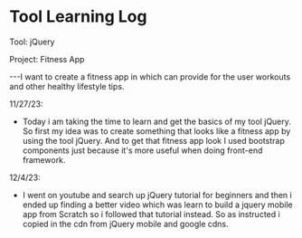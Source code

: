 # Tool Learning Log

Tool: jQuery

Project: Fitness App

---I want to create a fitness app in which can provide for the user workouts and other healthy lifestyle tips.


11/27/23:
* Today i am taking the time to learn and get the basics of my tool jQuery. So first my idea was to create something that looks like a fitness app by using the tool jQuery. And to get that fitness app look I used bootstrap components just because it's more useful when doing front-end framework.

12/4/23:
* I went on youtube and search up jQuery tutorial for beginners and then i ended up finding a better video which was learn to build a jquery mobile app from Scratch so i followed that tutorial instead. So as instructed i copied in the cdn from jQuery mobile and google cdns.


<!--
* Links you used today (websites, videos, etc)
* Things you tried, progress you made, etc
* Challenges, a-ha moments, etc
* Questions you still have
* What you're going to try next
-->
